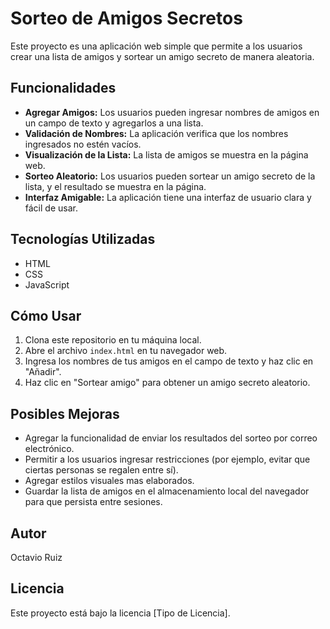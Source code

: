 # Sorteo de Amigos Secretos

Este proyecto es una aplicación web simple que permite a los usuarios crear una lista de amigos y sortear un amigo secreto de manera aleatoria.

## Funcionalidades

* **Agregar Amigos:** Los usuarios pueden ingresar nombres de amigos en un campo de texto y agregarlos a una lista.
* **Validación de Nombres:** La aplicación verifica que los nombres ingresados no estén vacíos.
* **Visualización de la Lista:** La lista de amigos se muestra en la página web.
* **Sorteo Aleatorio:** Los usuarios pueden sortear un amigo secreto de la lista, y el resultado se muestra en la página.
* **Interfaz Amigable:** La aplicación tiene una interfaz de usuario clara y fácil de usar.

## Tecnologías Utilizadas

* HTML
* CSS
* JavaScript

## Cómo Usar

1.  Clona este repositorio en tu máquina local.
2.  Abre el archivo `index.html` en tu navegador web.
3.  Ingresa los nombres de tus amigos en el campo de texto y haz clic en "Añadir".
4.  Haz clic en "Sortear amigo" para obtener un amigo secreto aleatorio.

## Posibles Mejoras

* Agregar la funcionalidad de enviar los resultados del sorteo por correo electrónico.
* Permitir a los usuarios ingresar restricciones (por ejemplo, evitar que ciertas personas se regalen entre sí).
* Agregar estilos visuales mas elaborados.
* Guardar la lista de amigos en el almacenamiento local del navegador para que persista entre sesiones.

## Autor

Octavio Ruiz

## Licencia

Este proyecto está bajo la licencia [Tipo de Licencia].
